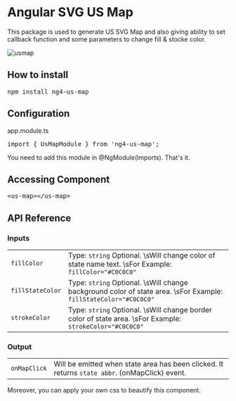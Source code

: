 # Angular SVG US Map

This package is used to generate US SVG Map and also giving ability to set callback function and some parameters to change fill & stocke color.

![usmap](https://user-images.githubusercontent.com/17896904/28911043-c754c656-784c-11e7-9f2a-47f7304b6811.png)

## How to install

<pre>npm install ng4-us-map</pre>

## Configuration

app.module.ts

<pre>import { UsMapModule } from 'ng4-us-map';</pre>

You need to add this module in @NgModule(Imports). That's it.

## Accessing Component

<pre>&lt;us-map&gt;&lt;/us-map&gt;</pre>

## API Reference

### Inputs

|||
|-|-|
| `fillColor`      | Type: `string` Optional. \sWill change color of state name text. \sFor Example: `fillColor="#C0C0C0"`       |
| `fillStateColor` | Type: `string` Optional. \sWill change background color of state area. \sFor Example: `fillStateColor="#C0C0C0"` |
| `strokeColor`    | Type: `string` Optional. \sWill change border color of state area. \sFor Example: `strokeColor="#C0C0C0"`     |

### Output
|||
|-|-|
| `onMapClick` | Will be emitted when state area has been clicked. It returns `state abbr`. (onMapClick) event. |

Moreover, you can apply your own css to beautify this component.
